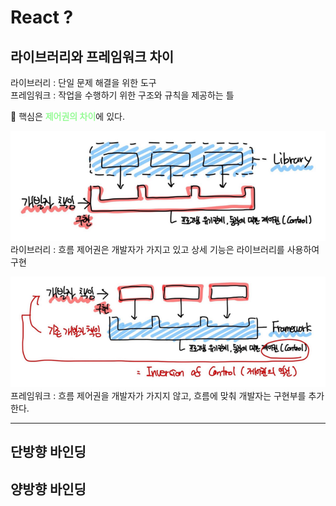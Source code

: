 # React ?

## 라이브러리와 프레임워크 차이

라이브러리 : 단일 문제 해결을 위한 도구<br>
프레임워크 : 작업을 수행하기 위한 구조와 규칙을 제공하는 틀

🔑 핵심은 <span style="color:Palegreen">**제어권의 차이**</span>에 있다.<p>
![alt text](images/라이브러리.png)<br>
라이브러리 : 흐름 제어권은 개발자가 가지고 있고 상세 기능은 라이브러리를 사용하여 구현<p>
![alt text](images/프레임워크.png)<br>
프레임워크 : 흐름 제어권을 개발자가 가지지 않고, 흐름에 맞춰 개발자는 구현부를 추가한다.

---

## 단방향 바인딩

## 양방향 바인딩
